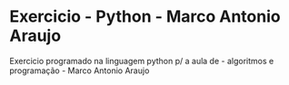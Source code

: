 # Exercicio - Python - Marco Antonio Araujo
 Exercicio programado na linguagem python p/ a aula de - algoritmos e programação - Marco Antonio Araujo 
